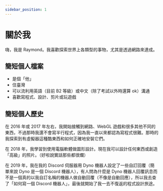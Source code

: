 ```yaml
---
sidebar_position: 1
---
```


# 關於我

嗨，我是 Raymond。我喜歡探索世界上各類型的事物，尤其是透過網路來達成。

## 簡短個人檔案

- 是個「他」
- 住臺灣
- 可以流利用英語（目前 B2 等級）或中文（除了考試以外時還算 ok）溝通
- 喜歡寫程式、設計、剪片或玩遊戲

## 簡短個人歷史

在 2016 年或 2017 年左右，我開始接觸到網路、WebGL 遊戲和很多其他不同的東西，不過那時我還不會寫半行程式，因為我一直以來都認為寫程式很難。那時的我探索到有虛擬器這種酷東西和如何正確地安裝它們。

在 2018 年，我學習到使用電腦軟體做圖形設計。現在我可以設計任何東西或創造「高級」的照片。（好啦說實話那些都很爛）

在 2019 年，我在我的 Discord 伺服器用 Dyno 機器人設定了一些自訂回覆（簡單來說 Dyno 是一個 Discord 機器人），有人問為什麼是 Dyno 機器人回覆訊息而不是一個真的以我自訂名稱的機器人做自動回覆（不像是自動回應），所以我去查了「如何寫一個 Discord 機器人」，最後就開始了我一去不復返的程式設計旅途。